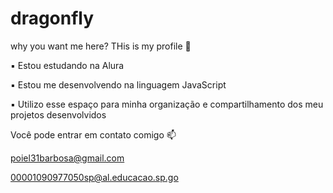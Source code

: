 # dragonfly
why you want me here?
THis is my profile 🦴

▪️ Estou estudando na Alura

▪️ Estou me desenvolvendo na linguagem JavaScript

▪️ Utilizo esse espaço para minha organização e compartilhamento dos meu projetos desenvolvidos

Você pode entrar em contato comigo 📫

poiel31barbosa@gmail.com

00001090977050sp@al.educacao.sp.go
